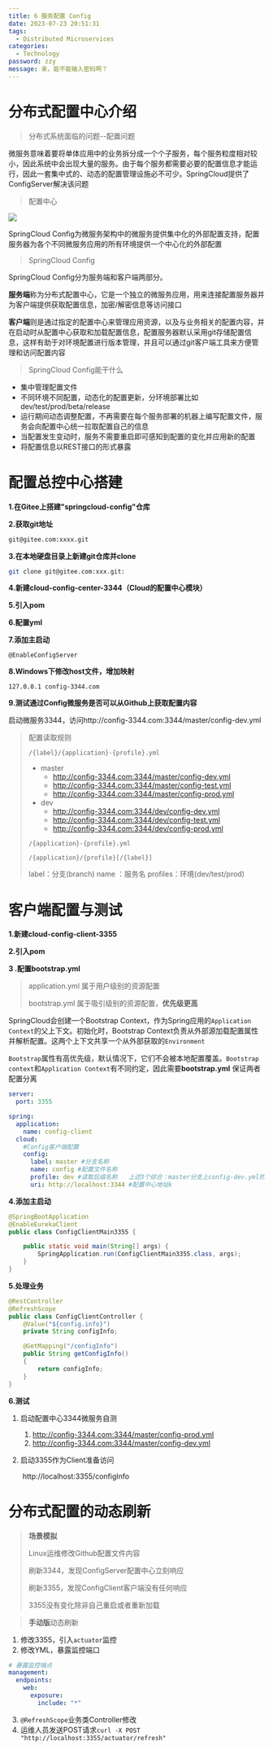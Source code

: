 ```yaml
---
title: 6 服务配置 Config
date: 2023-07-23 20:51:31
tags: 
  - Distributed Microservices
categories: 
  - Technology
password: zzy   
message: 亲，能不能输入密码啊？
---
```


# 分布式配置中心介绍

> 分布式系统面临的问题--配置问题

微服务意味着要将单体应用中的业务拆分成一个个子服务，每个服务粒度相对较小，因此系统中会出现大量的服务。由于每个服务都需要必要的配置信息才能运行，因此一套集中式的、动态的配置管理设施必不可少。SpringCloud提供了ConfigServer解决该问题

> 配置中心

![](https://cyan-images.oss-cn-shanghai.aliyuncs.com/images/04-springcloud-20230723-38.png)

SpringCloud Config为微服务架构中的微服务提供集中化的外部配置支持，配置服务器为各个不同微服务应用的所有环境提供一个中心化的外部配置

> SpringCloud Config

SpringCloud Config分为服务端和客户端两部分。

**服务端**称为分布式配置中心，它是一个独立的微服务应用，用来连接配置服务器并为客户端提供获取配置信息，加密/解密信息等访问接口

**客户端**则是通过指定的配置中心来管理应用资源，以及与业务相关的配置内容，并在启动时从配置中心获取和加载配置信息，配置服务器默认采用git存储配置信息，这样有助于对环境配置进行版本管理，并且可以通过git客户端工具来方便管理和访问配置内容

> SpringCloud Config能干什么

* 集中管理配置文件
* 不同环境不同配置，动态化的配置更新，分环境部署比如dev/test/prod/beta/release
* 运行期间动态调整配置，不再需要在每个服务部署的机器上编写配置文件，服务会向配置中心统一拉取配置自己的信息
* 当配置发生变动时，服务不需要重启即可感知到配置的变化并应用新的配置
* 将配置信息以REST接口的形式暴露

#  配置总控中心搭建

**1.在Gitee上搭建"springcloud-config"仓库**

**2.获取git地址**

```bash
git@gitee.com:xxxx.git
```

**3.在本地硬盘目录上新建git仓库并clone**

```bash
git clone git@gitee.com:xxx.git:
```

**4.新建cloud-config-center-3344（Cloud的配置中心模块）**

**5.引入pom**

**6.配置yml**

**7.添加主启动**

`@EnableConfigServer`

**8.Windows下修改host文件，增加映射**

```text
127.0.0.1 config-3344.com
```

**9.测试通过Config微服务是否可以从Github上获取配置内容**

启动微服务3344，访问http://config-3344.com:3344/master/config-dev.yml

> 配置读取规则
>
> `/{label}/{application}-{profile}.yml`
>
> * master
>   * http://config-3344.com:3344/master/config-dev.yml
>   * http://config-3344.com:3344/master/config-test.yml
>   * http://config-3344.com:3344/master/config-prod.yml
> * dev
>   * http://config-3344.com:3344/dev/config-dev.yml
>   * http://config-3344.com:3344/dev/config-test.yml
>   * http://config-3344.com:3344/dev/config-prod.yml
>
> `/{application}-{profile}.yml`
>
> `/{application}/{profile}[/{label}]`
>
> label：分支(branch)
> name ：服务名
> profiles：环境(dev/test/prod)

# 客户端配置与测试

**1.新建cloud-config-client-3355**

**2.引入pom**

**3 .配置bootstrap.yml**

> application.yml 属于用户级别的资源配置
>
> bootstrap.yml 属于吸引级别的资源配置，**优先级更高**

SpringCloud会创建一个Bootstrap Context，作为Spring应用的`Application Context`的父上下文。初始化时，Bootstrap Context负责从外部源加载配置属性并解析配置。这两个上下文共享一个从外部获取的`Environment`

`Bootstrap`属性有高优先级，默认情况下，它们不会被本地配置覆盖。`Bootstrap context`和`Application Context`有不同约定，因此需要**bootstrap.yml** 保证两者配置分离

```yml
server:
  port: 3355

spring:
  application:
    name: config-client
  cloud:
    #Config客户端配置
    config:
      label: master #分支名称
      name: config #配置文件名称
      profile: dev #读取后缀名称   上述3个综合：master分支上config-dev.yml的配置文件被读取http://config-3344.com:3344/master/config-dev.yml
      uri: http://localhost:3344 #配置中心地址k

```

**4.添加主启动**

```java
@SpringBootApplication
@EnableEurekaClient
public class ConfigClientMain3355 {

    public static void main(String[] args) {
        SpringApplication.run(ConfigClientMain3355.class, args);
    }
}
```

**5.处理业务**

```java
@RestController
@RefreshScope
public class ConfigClientController {
    @Value("${config.info}")
    private String configInfo;

    @GetMapping("/configInfo")
    public String getConfigInfo()
    {
        return configInfo;
    }
}
```

**6.测试**

1. 启动配置中心3344微服务自测

   1. http://config-3344.com:3344/master/config-prod.yml
   2. http://config-3344.com:3344/master/config-dev.yml

2. 启动3355作为Client准备访问

   ​	http://localhost:3355/configInfo

# 分布式配置的动态刷新

> **场景模拟**
>
> Linux运维修改Github配置文件内容
>
> 刷新3344，发现ConfigServer配置中心立刻响应
>
> 刷新3355，发现ConfigClient客户端没有任何响应  
>
> 3355没有变化除非自己重启或者重新加载

> **手动版**动态刷新

1. 修改3355，引入`actuator`监控
2. 修改YML，暴露监控端口

```yml
# 暴露监控端点
management:
  endpoints:
    web:
      exposure:
        include: "*"
```

3. `@RefreshScope`业务类Controller修改
4. 运维人员发送POST请求`curl -X POST "http://localhost:3355/actuator/refresh"`

